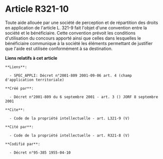 # Article R321-10

Toute aide allouée par une société de perception et de répartition des droits en application de l'article L. 321-9 fait
l'objet d'une convention entre la société et le bénéficiaire. Cette convention prévoit les conditions d'utilisation du
concours apporté ainsi que celles dans lesquelles le bénéficiaire communique à la société les éléments permettant de
justifier que l'aide est utilisée conformément à sa destination.

**Liens relatifs à cet article**

	**Liens**:

	  - SPEC_APPLI: Décret n°2001-809 2001-09-06 art. 4 (champ d'application territoriale)

	**Créé par**:

	  - Décret n°2001-809 du 6 septembre 2001 - art. 3 () JORF 8 septembre 2001

	**Cite**:

	  - Code de la propriété intellectuelle - art. L321-9 (V)

	**Cité par**:

	  - Code de la propriété intellectuelle - art. R321-8 (V)

	**Codifié par**:

	  - Décret n°95-385 1955-04-10
